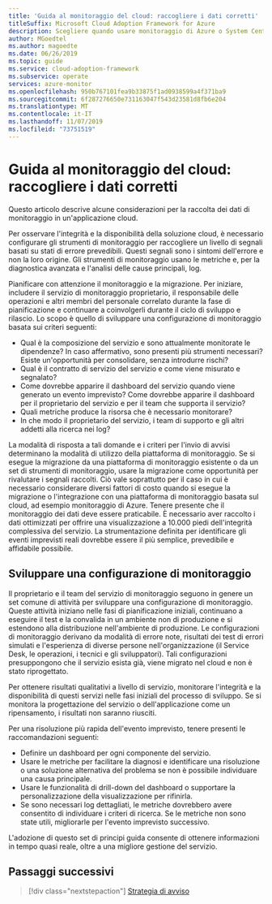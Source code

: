 ```yaml
---
title: 'Guida al monitoraggio del cloud: raccogliere i dati corretti'
titleSuffix: Microsoft Cloud Adoption Framework for Azure
description: Scegliere quando usare monitoraggio di Azure o System Center Operations Manager in Microsoft Azure
author: MGoedtel
ms.author: magoedte
ms.date: 06/26/2019
ms.topic: guide
ms.service: cloud-adoption-framework
ms.subservice: operate
services: azure-monitor
ms.openlocfilehash: 950b767101fea9b33875f1ad0938599a4f371ba9
ms.sourcegitcommit: 6f287276650e731163047f543d23581d8fb6e204
ms.translationtype: MT
ms.contentlocale: it-IT
ms.lasthandoff: 11/07/2019
ms.locfileid: "73751519"
---
```

# <a name="cloud-monitoring-guide-collect-the-right-data"></a>Guida al monitoraggio del cloud: raccogliere i dati corretti

Questo articolo descrive alcune considerazioni per la raccolta dei dati di monitoraggio in un'applicazione cloud.

Per osservare l'integrità e la disponibilità della soluzione cloud, è necessario configurare gli strumenti di monitoraggio per raccogliere un livello di segnali basati su stati di errore prevedibili. Questi segnali sono i sintomi dell'errore e non la loro origine. Gli strumenti di monitoraggio usano le metriche e, per la diagnostica avanzata e l'analisi delle cause principali, log.

Pianificare con attenzione il monitoraggio e la migrazione. Per iniziare, includere il servizio di monitoraggio proprietario, il responsabile delle operazioni e altri membri del personale correlato durante la fase di pianificazione e continuare a coinvolgerli durante il ciclo di sviluppo e rilascio. Lo scopo è quello di sviluppare una configurazione di monitoraggio basata sui criteri seguenti:

- Qual è la composizione del servizio e sono attualmente monitorate le dipendenze? In caso affermativo, sono presenti più strumenti necessari? Esiste un'opportunità per consolidare, senza introdurre rischi?
- Qual è il contratto di servizio del servizio e come viene misurato e segnalato?
- Come dovrebbe apparire il dashboard del servizio quando viene generato un evento imprevisto? Come dovrebbe apparire il dashboard per il proprietario del servizio e per il team che supporta il servizio?
- Quali metriche produce la risorsa che è necessario monitorare?  
- In che modo il proprietario del servizio, i team di supporto e gli altri addetti alla ricerca nei log?

La modalità di risposta a tali domande e i criteri per l'invio di avvisi determinano la modalità di utilizzo della piattaforma di monitoraggio. Se si esegue la migrazione da una piattaforma di monitoraggio esistente o da un set di strumenti di monitoraggio, usare la migrazione come opportunità per rivalutare i segnali raccolti. Ciò vale soprattutto per il caso in cui è necessario considerare diversi fattori di costo quando si esegue la migrazione o l'integrazione con una piattaforma di monitoraggio basata sul cloud, ad esempio monitoraggio di Azure. Tenere presente che il monitoraggio dei dati deve essere praticabile. È necessario aver raccolto i dati ottimizzati per offrire una visualizzazione a 10.000 piedi dell'integrità complessiva del servizio. La strumentazione definita per identificare gli eventi imprevisti reali dovrebbe essere il più semplice, prevedibile e affidabile possibile.

## <a name="develop-a-monitoring-configuration"></a>Sviluppare una configurazione di monitoraggio

Il proprietario e il team del servizio di monitoraggio seguono in genere un set comune di attività per sviluppare una configurazione di monitoraggio. Queste attività iniziano nelle fasi di pianificazione iniziali, continuano a eseguire il test e la convalida in un ambiente non di produzione e si estendono alla distribuzione nell'ambiente di produzione. Le configurazioni di monitoraggio derivano da modalità di errore note, risultati dei test di errori simulati e l'esperienza di diverse persone nell'organizzazione (il Service Desk, le operazioni, i tecnici e gli sviluppatori). Tali configurazioni presuppongono che il servizio esista già, viene migrato nel cloud e non è stato riprogettato.

Per ottenere risultati qualitativi a livello di servizio, monitorare l'integrità e la disponibilità di questi servizi nelle fasi iniziali del processo di sviluppo. Se si monitora la progettazione del servizio o dell'applicazione come un ripensamento, i risultati non saranno riusciti.

Per una risoluzione più rapida dell'evento imprevisto, tenere presenti le raccomandazioni seguenti:

- Definire un dashboard per ogni componente del servizio.
- Usare le metriche per facilitare la diagnosi e identificare una risoluzione o una soluzione alternativa del problema se non è possibile individuare una causa principale.
- Usare le funzionalità di drill-down del dashboard o supportare la personalizzazione della visualizzazione per rifinirla.
- Se sono necessari log dettagliati, le metriche dovrebbero avere consentito di individuare i criteri di ricerca. Se le metriche non sono state utili, migliorarle per l'evento imprevisto successivo.

L'adozione di questo set di principi guida consente di ottenere informazioni in tempo quasi reale, oltre a una migliore gestione del servizio.

## <a name="next-steps"></a>Passaggi successivi

> [!div class="nextstepaction"]
> [Strategia di avviso](./alerting.md)
